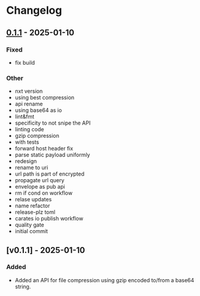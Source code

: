 # Changelog

## [0.1.1](https://github.com/globe-and-citizen/layer8-primitives-rs/releases/tag/v0.1.1) - 2025-01-10

### Fixed

- fix build

### Other

- nxt version
- using best compression
- api rename
- using base64 as io
- lint&fmt
- specificity to not snipe the API
- linting code
- gzip compression
- with tests
- forward host header fix
- parse static payload uniformly
- redesign
- rename to uri
- url path is part of encrypted
- propagate url query
- envelope as pub api
- rm if cond on workflow
- relase updates
- name refactor
- release-plz toml
- carates io publish workflow
- quality gate
- initial commit

## [v0.1.1] - 2025-01-10

### Added

- Added an API for file compression using gzip encoded to/from a base64 string.

